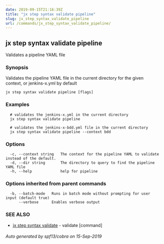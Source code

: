 ```yaml
---
date: 2019-09-15T21:16:39Z
title: "jx step syntax validate pipeline"
slug: jx_step_syntax_validate_pipeline
url: /commands/jx_step_syntax_validate_pipeline/
---
```

## jx step syntax validate pipeline

Validates a pipeline YAML file

### Synopsis

Validates the pipeline YAML file in the current directory for the given context, or jenkins-x.yml by default

```
jx step syntax validate pipeline [flags]
```

### Examples

```
  # validates the jenkins-x.yml in the current directory
  jx step syntax validate pipeline
  
  # validates the jenkins-x-bdd.yml file in the current directory
  jx step syntax validate pipeline --context bdd
```

### Options

```
  -c, --context string   The context for the pipeline YAML to validate instead of the default.
  -d, --dir string       The directory to query to find the pipeline YAML file
  -h, --help             help for pipeline
```

### Options inherited from parent commands

```
  -b, --batch-mode   Runs in batch mode without prompting for user input (default true)
      --verbose      Enables verbose output
```

### SEE ALSO

* [jx step syntax validate](/commands/jx_step_syntax_validate/)	 - validate [command]

###### Auto generated by spf13/cobra on 15-Sep-2019
